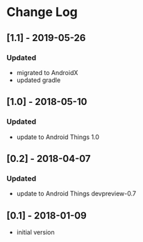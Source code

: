# Change Log

## [1.1] - 2019-05-26
### Updated
- migrated to AndroidX
- updated gradle

## [1.0] - 2018-05-10
### Updated
- update to Android Things 1.0

## [0.2] - 2018-04-07
### Updated
- update to Android Things devpreview-0.7

## [0.1] - 2018-01-09
- initial version

